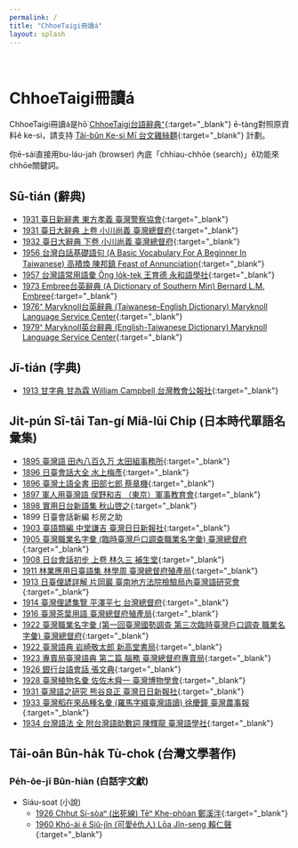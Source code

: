 ```yaml
---
permalink: /
title: "ChhoeTaigi冊讀á"
layout: splash
---
```


&nbsp;
&nbsp;

# ChhoeTaigi冊讀á

ChhoeTaigi冊讀á是hō͘ [ChhoeTaigi台語辭典⁺](https://chhoe.taigi.info/){:target="_blank"} ē-tàng對照原資料ê ke-si，請支持 [Tâi-bûn Ke-si Mī 台文雞絲麵](https://linktr.ee/taibunkesimi){:target="_blank"} 計劃。

你ē-sái直接用bu-láu-jah (browser) 內底「chhiau-chhōe (search)」ê功能來chhōe關鍵詞。

## Sû-tián (辭典)

- [1931 臺日新辭書 東方孝義 臺灣警察協會](https://thak.taigi.info/1931TaijitSinSusu/){:target="_blank"}
- [1931 臺日大辭典 上卷 小川尚義 臺灣總督府](https://thak.taigi.info/1931TaijitToaSutian1/){:target="_blank"}
- [1932 臺日大辭典 下卷 小川尚義 臺灣總督府](https://thak.taigi.info/1932TaijitToaSutian2/){:target="_blank"}
- [1956 台灣白話基礎語句 (A Basic Vocabulary For A Beginner In Taiwanese) 高積煥 陳邦鎮 Feast of Annunciation](https://thak.taigi.info/1956TaioanPehoeKichhooGiku/){:target="_blank"}
- [1957 台灣語常用語彙 Ông Io̍k-tek 王育德 永和語學社](https://thak.taigi.info/1957TaioangiSiongiongGilui/){:target="_blank"}
- [1973 Embree台英辭典 (A Dictionary of Southern Min) Bernard L.M. Embree](https://thak.taigi.info/1973EmbreeTaiengSutian/){:target="_blank"}
- [1976⁺ Maryknoll台英辭典 (Taiwanese-English Dictionary) Maryknoll Language Service Center](https://thak.taigi.info/1976MaryknollTaiengSutian/){:target="_blank"}
- [1979⁺ Maryknoll英台辭典 (English-Taiwanese Dictionary) Maryknoll Language Service Center](https://thak.taigi.info/1979MaryknollEngtaiSutian/){:target="_blank"}

## Jī-tián (字典)

- [1913 甘字典 甘為霖 William Campbell 台灣教會公報社](https://thak.taigi.info/1913KamJitian/){:target="_blank"}

## Ji̍t-pún Sî-tāi Tan-gí Miâ-lūi Chi̍p (日本時代單語名彙集)

- [1895 臺灣語 田內八百久万 太田組事務所](https://thak.taigi.info/1895Taioangi/){:target="_blank"}
- [1896 日臺會話大全 水上梅彥](https://thak.taigi.info/1896JittaiHoeoeTaichoan/){:target="_blank"}
- [1896 臺灣土語全書 田部七郎 蔡章機](https://thak.taigi.info/1896TaioanThoogiChoansu/){:target="_blank"}
- [1897 軍人用臺灣語 俣野和吉 （東京）軍事教育會](https://thak.taigi.info/1897KunjinIongTaioangi/){:target="_blank"}
- [1898 實用日台新語集 秋山啓之](https://thak.taigi.info/1898SitiongJittaiSinGiChip/){:target="_blank"}
- 1899 日臺會話新編 杉房之助
- [1903 臺語類編 中堂謙吉 臺灣日日新報社](https://thak.taigi.info/1903TaigiLuiphian/){:target="_blank"}
- [1905 臺灣職業名字彙 (臨時臺灣戶口調查職業名字彙) 臺灣總督府](http://thak.taigi.info/1905TaioanChitgiapMiaJilui/){:target="_blank"}
- [1908 日台會話初步 上卷 林久三 補生堂](https://thak.taigi.info/1908JittaiHoeoeChhoopoo1/){:target="_blank"}
- [1911 林業應用日臺語集 林學周 臺灣總督府殖產局](https://thak.taigi.info/1911LimgiapEngiongJittaiGichip/){:target="_blank"}
- [1913 日臺俚諺詳解 片岡巖 臺南地方法院檢驗局內臺灣語研究會](https://thak.taigi.info/1913JittaiLiGanSiongKai/){:target="_blank"}
- [1914 臺灣俚諺集覽 平澤平七 台灣總督府](https://thak.taigi.info/1914TaioanLiGamChipLam/){:target="_blank"}
- [1916 臺灣茶葉用語 臺灣總督府殖產局](https://thak.taigi.info/1916TaioanTehiohIonggi/){:target="_blank"}
- [1922 臺灣職業名字彙 (第一回臺灣國勢調査 第三次臨時臺灣戶口調査 職業名字彙) 臺灣總督府](https://thak.taigi.info/1922TaioanChitgiapMiaJilui/){:target="_blank"}
- [1922 臺灣語典 岩崎敬太郎 新高堂書局](https://thak.taigi.info/1922TaioangiTian/){:target="_blank"}
- [1923 專賣局臺灣語典 第二篇 腦務 臺灣總督府專賣局](https://thak.taigi.info/1923ChoanbekiokTaioangiTianLobu/){:target="_blank"}
- [1926 銀行台語會話 張文典](https://thak.taigi.info/1926GinhangTaigiHoeoe/){:target="_blank"}
- [1928 臺灣植物名彙 佐佐木舜一 臺灣博物學會](https://thak.taigi.info/1928TaioanSitbutMialui/){:target="_blank"}
- [1931 臺灣語之研究 熊谷良正 臺灣日日新報社](https://thak.taigi.info/1931TaioangiChiGiankiu/){:target="_blank"}
- [1933 臺灣稻在來品種名彙 (羅馬字綴臺灣語讀) 徐慶鐘 臺灣農事報](https://thak.taigi.info/1933TaioanTiuChailaiPhinchengMialui/){:target="_blank"}
- [1934 台灣語法 全 附台灣語助數詞 陳輝龍 臺灣語學社](https://thak.taigi.info/1934TaioanGihoat/){:target="_blank"}

## Tâi-oân Bûn-ha̍k Tù-chok (台灣文學著作)

### Pe̍h-ōe-jī Bûn-hiàn (白話字文獻)

- Siáu-soat (小說)
  - [1926 Chhut Sí-sòaⁿ (出死線) Tēⁿ Khe-phòan 鄭溪泮](https://thak.taigi.info/1926ChhutSisoann/){:target="_blank"}
  - [1960 Khó-ài ê Siû-jîn (可愛ê仇人) Lōa Jîn-seng 賴仁聲](https://thak.taigi.info/1960KhoaiESiujin/){:target="_blank"}
